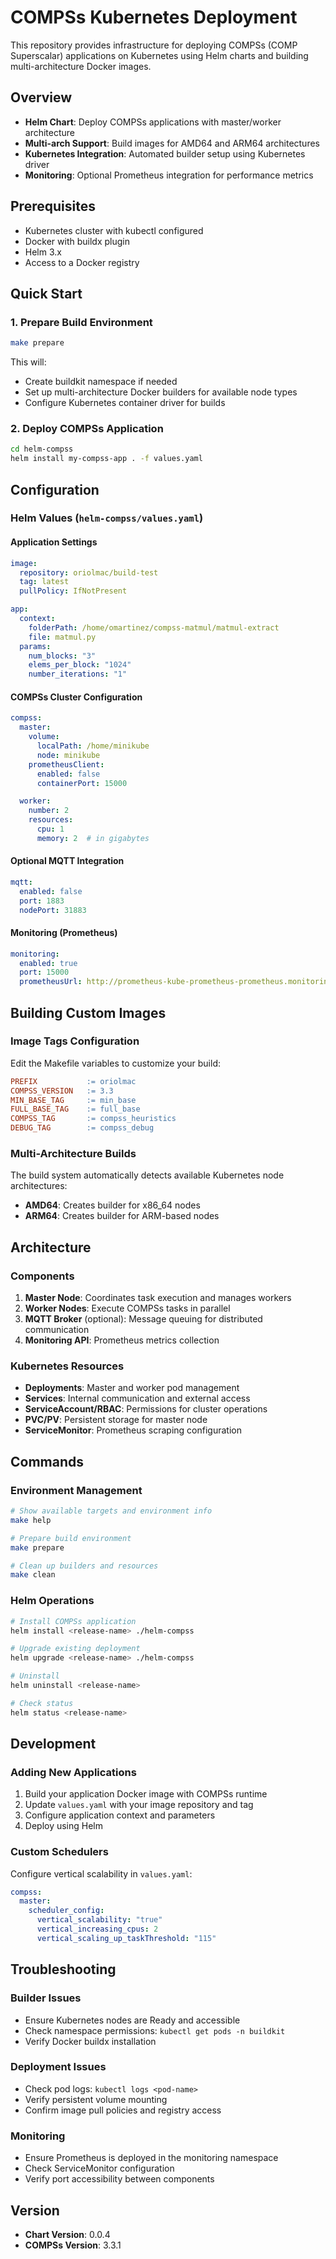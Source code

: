 # COMPSs Kubernetes Deployment

This repository provides infrastructure for deploying COMPSs (COMP Superscalar) applications on Kubernetes using Helm charts and building multi-architecture Docker images.

## Overview

- **Helm Chart**: Deploy COMPSs applications with master/worker architecture
- **Multi-arch Support**: Build images for AMD64 and ARM64 architectures
- **Kubernetes Integration**: Automated builder setup using Kubernetes driver
- **Monitoring**: Optional Prometheus integration for performance metrics

## Prerequisites

- Kubernetes cluster with kubectl configured
- Docker with buildx plugin
- Helm 3.x
- Access to a Docker registry

## Quick Start

### 1. Prepare Build Environment

```bash
make prepare
```

This will:
- Create buildkit namespace if needed
- Set up multi-architecture Docker builders for available node types
- Configure Kubernetes container driver for builds

### 2. Deploy COMPSs Application

```bash
cd helm-compss
helm install my-compss-app . -f values.yaml
```

## Configuration

### Helm Values (`helm-compss/values.yaml`)

#### Application Settings
```yaml
image:
  repository: oriolmac/build-test
  tag: latest
  pullPolicy: IfNotPresent

app:
  context:
    folderPath: /home/omartinez/compss-matmul/matmul-extract
    file: matmul.py
  params:
    num_blocks: "3"
    elems_per_block: "1024"
    number_iterations: "1"
```

#### COMPSs Cluster Configuration
```yaml
compss:
  master:
    volume: 
      localPath: /home/minikube
      node: minikube
    prometheusClient: 
      enabled: false
      containerPort: 15000

  worker:
    number: 2
    resources:
      cpu: 1
      memory: 2  # in gigabytes
```

#### Optional MQTT Integration
```yaml
mqtt:
  enabled: false
  port: 1883
  nodePort: 31883
```

#### Monitoring (Prometheus)
```yaml
monitoring:
  enabled: true
  port: 15000
  prometheusUrl: http://prometheus-kube-prometheus-prometheus.monitoring.svc:9090
```

## Building Custom Images

### Image Tags Configuration

Edit the Makefile variables to customize your build:

```makefile
PREFIX           := oriolmac
COMPSS_VERSION   := 3.3
MIN_BASE_TAG     := min_base
FULL_BASE_TAG    := full_base
COMPSS_TAG       := compss_heuristics
DEBUG_TAG        := compss_debug
```

### Multi-Architecture Builds

The build system automatically detects available Kubernetes node architectures:
- **AMD64**: Creates builder for x86_64 nodes
- **ARM64**: Creates builder for ARM-based nodes

## Architecture

### Components

1. **Master Node**: Coordinates task execution and manages workers
2. **Worker Nodes**: Execute COMPSs tasks in parallel
3. **MQTT Broker** (optional): Message queuing for distributed communication
4. **Monitoring API**: Prometheus metrics collection

### Kubernetes Resources

- **Deployments**: Master and worker pod management
- **Services**: Internal communication and external access
- **ServiceAccount/RBAC**: Permissions for cluster operations
- **PVC/PV**: Persistent storage for master node
- **ServiceMonitor**: Prometheus scraping configuration

## Commands

### Environment Management
```bash
# Show available targets and environment info
make help

# Prepare build environment
make prepare

# Clean up builders and resources
make clean
```

### Helm Operations
```bash
# Install COMPSs application
helm install <release-name> ./helm-compss

# Upgrade existing deployment
helm upgrade <release-name> ./helm-compss

# Uninstall
helm uninstall <release-name>

# Check status
helm status <release-name>
```

## Development

### Adding New Applications

1. Build your application Docker image with COMPSs runtime
2. Update `values.yaml` with your image repository and tag
3. Configure application context and parameters
4. Deploy using Helm

### Custom Schedulers

Configure vertical scalability in `values.yaml`:

```yaml
compss:
  master:
    scheduler_config:
      vertical_scalability: "true"
      vertical_increasing_cpus: 2
      vertical_scaling_up_taskThreshold: "115"
```

## Troubleshooting

### Builder Issues
- Ensure Kubernetes nodes are Ready and accessible
- Check namespace permissions: `kubectl get pods -n buildkit`
- Verify Docker buildx installation

### Deployment Issues
- Check pod logs: `kubectl logs <pod-name>`
- Verify persistent volume mounting
- Confirm image pull policies and registry access

### Monitoring
- Ensure Prometheus is deployed in the monitoring namespace
- Check ServiceMonitor configuration
- Verify port accessibility between components

## Version

- **Chart Version**: 0.0.4
- **COMPSs Version**: 3.3.1